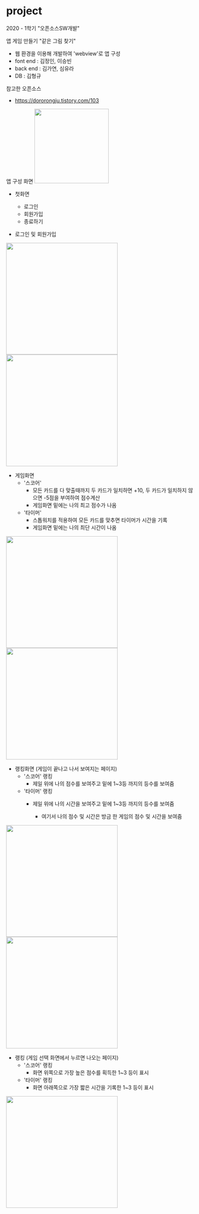 # project
2020 - 1학기 "오픈소스SW개발"

앱 게임 만들기 "같은 그림 찾기"
- 웹 환경을 이용해 개발하여 'webview'로 앱 구성
- font end : 김정인, 이승빈
- back end : 김가연, 심유라
- DB : 김형규

참고한 오픈소스
- https://dororongju.tistory.com/103

앱 구성 화면
<img src="https://user-images.githubusercontent.com/45381907/104876623-69841980-599b-11eb-99ca-76d2d0a2f95d.PNG" width = "200">
- 첫화면
  - 로그인
  - 회원가입
  - 종료하기
  
- 로그인 및 회원가입
<img src = "https://user-images.githubusercontent.com/45381907/104876608-6557fc00-599b-11eb-8da9-e60f395d88ba.jpg" width="300">

<img src ="https://user-images.githubusercontent.com/45381907/104876612-66892900-599b-11eb-8c6a-0789cabaaf67.jpg" width="300">

  
- 게임화면
  - '스코어'
    - 모든 카드를 다 맞출때까지 두 카드가 일치하면 +10, 두 카드가 일치하지 않으면 -5점을 부여하여 점수계산
    - 게임화면 밑에는 나의 최고 점수가 나옴
  - '타이머'
    - 스톱워치를 적용하여 모든 카드를 맞추면 타이머가 시간을 기록
    - 게임화면 밑에는 나의 최단 시간이 나옴
  
<img src = "https://user-images.githubusercontent.com/45381907/104876620-68eb8300-599b-11eb-8cd7-1da7d2a78330.jpg" width="300">
<img src = "https://user-images.githubusercontent.com/45381907/104876616-6721bf80-599b-11eb-8d14-c4034c6cf907.jpg" width="300">
  
- 랭킹화면 (게임이 끝나고 나서 보여지는 페이지)
  - '스코어' 랭킹
    - 제일 위에 나의 점수를 보여주고 밑에 1~3등 까지의 등수를 보여줌
  - '타이머' 랭킹
    - 제일 위에 나의 시간을 보여주고 밑에 1~3등 까지의 등수를 보여줌
    
      - 여기서 나의 점수 및 시간은 방금 한 게임의 점수 및 시간을 보여줌
      
<img src = "https://user-images.githubusercontent.com/45381907/104876614-6721bf80-599b-11eb-9a6e-efa324716c22.jpg" width="300">
<img src ="https://user-images.githubusercontent.com/45381907/104876616-6721bf80-599b-11eb-8d14-c4034c6cf907.jp" width="300">

- 랭킹 (게임 선택 화면에서 누르면 나오는 페이지)
  - '스코어' 랭킹
    - 화면 위쪽으로 가장 높은 점수를 획득한 1~3 등이 표시
  - '타이머' 랭킹
    - 화면 아래쪽으로 가장 짧은 시간을 기록한 1~3 등이 표시
<img src ="https://user-images.githubusercontent.com/45381907/104876618-6852ec80-599b-11eb-9414-f74ca4c35768.jpg" width="300">  
